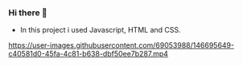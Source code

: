 ### Hi there 👋 
- In this project i used Javascript, HTML and CSS. 

https://user-images.githubusercontent.com/69053988/146695649-c40581d0-45fa-4c81-b638-dbf50ee7b287.mp4
